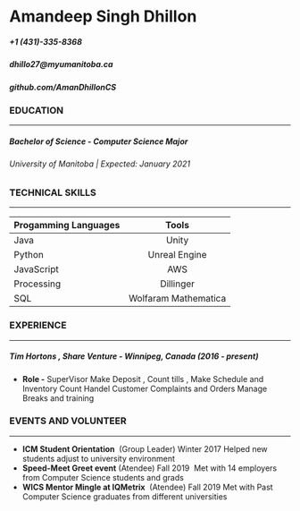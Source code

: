 # **Amandeep Singh Dhillon**
##### +1 (431)-335-8368
#####  __dhillo27@myumanitoba.ca__
##### __github.com/AmanDhillonCS__

### **EDUCATION** 
____
##### **Bachelor of Science - Computer Science Major**
###### University of Manitoba | Expected: January 2021

### **TECHNICAL SKILLS**
____
| Progamming Languages       | Tools           |   
| ------------- |:-------------:| 
| Java     | Unity |
| Python     | Unreal Engine     | 
| JavaScript | AWS      |    $1 |
| Processing | Dillinger      |    $1 |
| SQL |  Wolfaram Mathematica     |    $1 |
### **EXPERIENCE**
____
##### __Tim Hortons , Share Venture - Winnipeg, Canada (2016 - present)__
- __Role -__ SuperVisor 
 Make Deposit , Count tills , Make Schedule and Inventory Count
Handel Customer Complaints and Orders
Manage Breaks  and training

### **EVENTS AND VOLUNTEER**
____
- __ICM Student Orientation__ &nbsp;(Group Leader) Winter 2017 
Helped new students adjust to university environment 
- __Speed-Meet Greet event__ (Atendee) Fall 2019
&nbsp;Met with 14 employers from Computer Science students and grads
- __WICS Mentor Mingle at IQMetrix__ &nbsp;(Atendee) Fall 2019
Met with Past Computer Science graduates from different universities 






